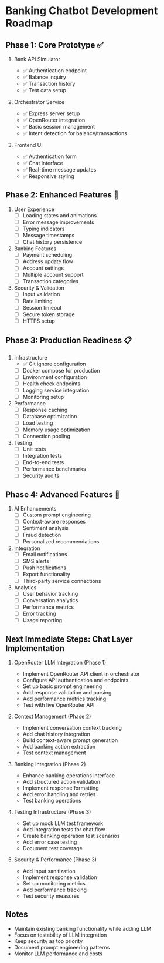 # Banking Chatbot Development Roadmap

## Phase 1: Core Prototype ✅
1. Bank API Simulator
   - ✅ Authentication endpoint
   - ✅ Balance inquiry
   - ✅ Transaction history
   - ✅ Test data setup

2. Orchestrator Service
   - ✅ Express server setup
   - ✅ OpenRouter integration
   - ✅ Basic session management
   - ✅ Intent detection for balance/transactions

3. Frontend UI
   - ✅ Authentication form
   - ✅ Chat interface
   - ✅ Real-time message updates
   - ✅ Responsive styling

## Phase 2: Enhanced Features 🔄
1. User Experience
   - [ ] Loading states and animations
   - [ ] Error message improvements
   - [ ] Typing indicators
   - [ ] Message timestamps
   - [ ] Chat history persistence

2. Banking Features
   - [ ] Payment scheduling
   - [ ] Address update flow
   - [ ] Account settings
   - [ ] Multiple account support
   - [ ] Transaction categories

3. Security & Validation
   - [ ] Input validation
   - [ ] Rate limiting
   - [ ] Session timeout
   - [ ] Secure token storage
   - [ ] HTTPS setup

## Phase 3: Production Readiness 📋
1. Infrastructure
   - ✅ Git ignore configuration
   - [ ] Docker compose for production
   - [ ] Environment configuration
   - [ ] Health check endpoints
   - [ ] Logging service integration
   - [ ] Monitoring setup

2. Performance
   - [ ] Response caching
   - [ ] Database optimization
   - [ ] Load testing
   - [ ] Memory usage optimization
   - [ ] Connection pooling

3. Testing
   - [ ] Unit tests
   - [ ] Integration tests
   - [ ] End-to-end tests
   - [ ] Performance benchmarks
   - [ ] Security audits

## Phase 4: Advanced Features 🎯
1. AI Enhancements
   - [ ] Custom prompt engineering
   - [ ] Context-aware responses
   - [ ] Sentiment analysis
   - [ ] Fraud detection
   - [ ] Personalized recommendations

2. Integration
   - [ ] Email notifications
   - [ ] SMS alerts
   - [ ] Push notifications
   - [ ] Export functionality
   - [ ] Third-party service connections

3. Analytics
   - [ ] User behavior tracking
   - [ ] Conversation analytics
   - [ ] Performance metrics
   - [ ] Error tracking
   - [ ] Usage reporting

## Next Immediate Steps: Chat Layer Implementation

1. OpenRouter LLM Integration (Phase 1)
   - Implement OpenRouter API client in orchestrator
   - Configure API authentication and endpoints
   - Set up basic prompt engineering
   - Add response validation and parsing
   - Add performance metrics tracking
   - Test with live OpenRouter API

2. Context Management (Phase 2)
   - Implement conversation context tracking
   - Add chat history integration
   - Build context-aware prompt generation
   - Add banking action extraction
   - Test context management

3. Banking Integration (Phase 2)
   - Enhance banking operations interface
   - Add structured action validation
   - Implement response formatting
   - Add error handling and retries
   - Test banking operations

4. Testing Infrastructure (Phase 3)
   - Set up mock LLM test framework
   - Add integration tests for chat flow
   - Create banking operation test scenarios
   - Add error case testing
   - Document test coverage

5. Security & Performance (Phase 3)
   - Add input sanitization
   - Implement response validation
   - Set up monitoring metrics
   - Add performance tracking
   - Test security measures

## Notes
- Maintain existing banking functionality while adding LLM
- Focus on testability of LLM integration
- Keep security as top priority
- Document prompt engineering patterns
- Monitor LLM performance and costs